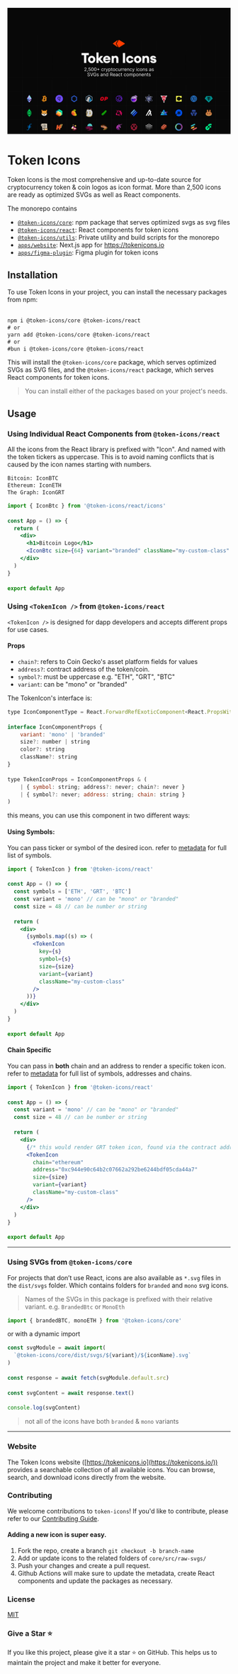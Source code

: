 ![Token Icons](https://raw.githubusercontent.com/0xa3k5/token-icons/main/apps/figma-plugin/src/assets/cover.png)

# Token Icons

Token Icons is the most comprehensive and up-to-date source for cryptocurrency token & coin logos as icon format. More than 2,500 icons are ready as optimized SVGs as well as React components.

The monorepo contains

- [`@token-icons/core`](https://github.com/0xa3k5/token-icons/tree/main/packages/core): npm package that serves optimized svgs as svg files
- [`@token-icons/react`](https://github.com/0xa3k5/token-icons/tree/main/packages/react): React components for token icons
- [`@token-icons/utils`](https://github.com/0xa3k5/token-icons/tree/main/packages/utils): Private utility and build scripts for the monorepo
- [`apps/website`](https://github.com/0xa3k5/token-icons/tree/main/apps/website): Next.js app for https://tokenicons.io
- [`apps/figma-plugin`](https://github.com/0xa3k5/token-icons/tree/main/apps/figma-plugin): Figma plugin for token icons

## Installation

To use Token Icons in your project, you can install the necessary packages from npm:

```

npm i @token-icons/core @token-icons/react
# or
yarn add @token-icons/core @token-icons/react
# or
#bun i @token-icons/core @token-icons/react

```

This will install the `@token-icons/core` package, which serves optimized SVGs as SVG files, and the `@token-icons/react` package, which serves React components for token icons.

> You can install either of the packages based on your project's needs.

## Usage

### Using Individual React Components from `@token-icons/react`

All the icons from the React library is prefixed with "Icon". And named with the token tickers as uppercase. This is to avoid naming conflicts that is caused by the icon names starting with numbers.

```
Bitcoin: IconBTC
Ethereum: IconETH
The Graph: IconGRT
```

```jsx
import { IconBtc } from '@token-icons/react/icons'

const App = () => {
  return (
    <div>
      <h1>Bitcoin Logo</h1>
      <IconBtc size={64} variant="branded" className="my-custom-class" />
    </div>
  )
}

export default App
```

### Using `<TokenIcon />` from `@token-icons/react`

`<TokenIcon />` is designed for dapp developers and accepts different props for use cases.

#### Props

- `chain?`: refers to Coin Gecko's asset platform fields for values
- `address?`: contract address of the token/coin.
- `symbol?`: must be uppercase e.g. "ETH", "GRT", "BTC"
- `variant`: can be "mono" or "branded"

The TokenIcon's interface is:

```js
type IconComponentType = React.ForwardRefExoticComponent<React.PropsWithoutRef<IconComponents.IconComponentProps> & React.RefAttributes<SVGSVGElement>>

interface IconComponentProps {
	variant: 'mono' | 'branded'
	size?: number | string
	color?: string
	className?: string
}

type TokenIconProps = IconComponentProps & (
	| { symbol: string; address?: never; chain?: never }
	| { symbol?: never; address: string; chain: string }
)
```

this means, you can use this component in two different ways:

#### Using Symbols:

You can pass ticker or symbol of the desired icon. refer to [metadata](https://github.com/0xa3k5/token-icons/blob/main/packages/core/src/metadata/tokens.json) for full list of symbols.

```jsx
import { TokenIcon } from '@token-icons/react'

const App = () => {
  const symbols = ['ETH', 'GRT', 'BTC']
  const variant = 'mono' // can be "mono" or "branded"
  const size = 48 // can be number or string

  return (
    <div>
      {symbols.map((s) => (
        <TokenIcon
          key={s}
          symbol={s}
          size={size}
          variant={variant}
          className="my-custom-class"
        />
      ))}
    </div>
  )
}

export default App
```

#### Chain Specific

You can pass in **both** chain and an address to render a specific token icon. refer to [metadata](https://github.com/0xa3k5/token-icons/blob/main/packages/core/src/metadata/tokens.json) for full list of symbols, addresses and chains.

```jsx
import { TokenIcon } from '@token-icons/react'

const App = () => {
  const variant = 'mono' // can be "mono" or "branded"
  const size = 48 // can be number or string

  return (
    <div>
      {/* this would render GRT token icon, found via the contract address on the given chain */}
      <TokenIcon
        chain="ethereum"
        address="0xc944e90c64b2c07662a292be6244bdf05cda44a7"
        size={size}
        variant={variant}
        className="my-custom-class"
      />
    </div>
  )
}

export default App
```

---

### Using SVGs from `@token-icons/core`

For projects that don’t use React, icons are also available as `*.svg` files in the `dist/svgs` folder. Which contains folders for `branded` and `mono` svg icons.

> Names of the SVGs in this package is prefixed with their relative variant. e.g. `BrandedBtc` or `MonoEth`

```js
import { brandedBTC, monoETH } from '@token-icons/core'
```

or with a dynamic import

```js
const svgModule = await import(
  `@token-icons/core/dist/svgs/${variant}/${iconName}.svg`
)

const response = await fetch(svgModule.default.src)

const svgContent = await response.text()

console.log(svgContent)
```

> not all of the icons have both `branded` & `mono` variants

---

### Website

The Token Icons website ([https://tokenicons.io](https://tokenicons.io/)) provides a searchable collection of all available icons. You can browse, search, and download icons directly from the website.


### Contributing

We welcome contributions to `token-icons`! If you'd like to contribute, please refer to our [Contributing Guide](https://github.com/0xa3k5/token-icons/blob/main/CONTRIBUTING.md).

#### Adding a new icon is super easy.

1. Fork the repo, create a branch `git checkout -b branch-name`
2. Add or update icons to the related folders of `core/src/raw-svgs/`
3. Push your changes and create a pull request.
4. Github Actions will make sure to update the metadata, create React components and update the packages as necessary. 

### License

[MIT](https://github.com/0xa3k5/token-icons/blob/main/LICENSE)

### Give a Star ⭐️

If you like this project, please give it a star ⭐️ on GitHub. This helps us to maintain the project and make it better for everyone.